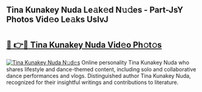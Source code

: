 ## Tina Kunakey Nuda Le𝚊k𝚎d N𝚞𝚍es - Part-JsY Photos Vid𝚎o Le𝚊ks UsIvJ

# <h2><a href="http://fbdmn7.evod.top/?m=Tina+Kunakey+Nuda">🔗 👉🔴 Tina Kunakey Nuda Vid𝚎o Ph𝚘t𝚘s</a></h2>

[![Tina Kunakey Nuda N𝚞d𝚎s](https://i.imgur.com/8V9OHl7.gif)](http://fbdmn7.evod.top/?m=Tina+Kunakey+Nuda)
Online personality Tina Kunakey Nuda who shares lifestyle and dance-themed content, including solo and collaborative dance performances and vlogs. Distinguished author Tina Kunakey Nuda, recognized for their insightful writings and contributions to literature. 
